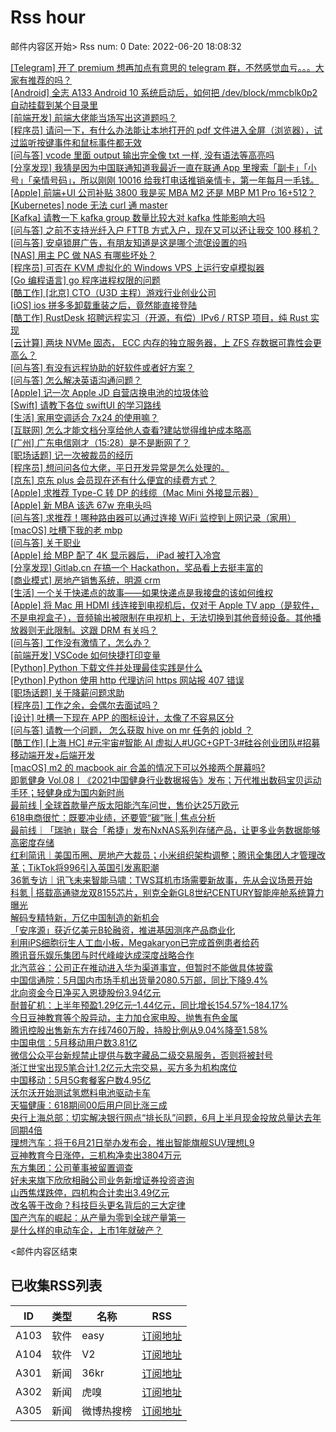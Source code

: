 # Rss hour

邮件内容区开始>
Rss num: 0  Date: 2022-06-20 18:08:32 <br/>

<a href='https://www.v2ex.com/t/860938#reply0'>[Telegram] 开了 premium 想再加点有意思的 telegram 群，不然感觉血亏。。。大家有推荐的吗？</a><br/>
<a href='https://www.v2ex.com/t/860937#reply0'>[Android] 全志 A133 Android 10 系统启动后，如何把 /dev/block/mmcblk0p2 自动挂载到某个目录里</a><br/>
<a href='https://www.v2ex.com/t/860936#reply0'>[前端开发] 前端大佬能当场写出这道题吗？</a><br/>
<a href='https://www.v2ex.com/t/860935#reply0'>[程序员] 请问一下，有什么办法能让本地打开的 pdf 文件进入全屏（浏览器），试过监听按键事件和鼠标事件都无效</a><br/>
<a href='https://www.v2ex.com/t/860934#reply0'>[问与答] vcode 里面 output 输出完全像 txt 一样, 没有语法等高亮吗</a><br/>
<a href='https://www.v2ex.com/t/860933#reply0'>[分享发现] 我猜是因为中国联通知道我最近一直在联通 App 里搜索「副卡」「小号」「亲情号码」，所以刚刚 10016 给我打电话推销亲情卡，第一年每月一毛钱。</a><br/>
<a href='https://www.v2ex.com/t/860930#reply1'>[Apple] 前端+UI 公司补贴 3800 我是买 MBA M2 还是 MBP M1 Pro 16+512？</a><br/>
<a href='https://www.v2ex.com/t/860926#reply4'>[Kubernetes] node 无法 curl 通 master</a><br/>
<a href='https://www.v2ex.com/t/860925#reply1'>[Kafka] 请教一下 kafka group 数量比较大对 kafka 性能影响大吗</a><br/>
<a href='https://www.v2ex.com/t/860924#reply0'>[问与答] 之前不支持光纤入户 FTTB 方式入户，现在又可以还让我交 100 移机？</a><br/>
<a href='https://www.v2ex.com/t/860923#reply8'>[问与答] 安卓锁屏广告，有朋友知道是这是哪个流氓设置的吗</a><br/>
<a href='https://www.v2ex.com/t/860922#reply12'>[NAS] 用主 PC 做 NAS 有哪些坏处？</a><br/>
<a href='https://www.v2ex.com/t/860921#reply0'>[程序员] 可否在 KVM 虚拟化的 Windows VPS 上运行安卓模拟器</a><br/>
<a href='https://www.v2ex.com/t/860920#reply3'>[Go 编程语言] go 程序进程权限的问题</a><br/>
<a href='https://www.v2ex.com/t/860919#reply1'>[酷工作] [北京] CTO（U3D 主程）游戏行业创业公司</a><br/>
<a href='https://www.v2ex.com/t/860918#reply4'>[iOS] ios 拼多多卸载重装之后，竟然能直接登陆</a><br/>
<a href='https://www.v2ex.com/t/860917#reply4'>[酷工作] RustDesk 招聘远程实习（开源，有偿）IPv6 / RTSP 项目，纯 Rust 实现</a><br/>
<a href='https://www.v2ex.com/t/860916#reply12'>[云计算] 两块 NVMe 固态， ECC 内存的独立服务器，上 ZFS 存数据可靠性会更高么？</a><br/>
<a href='https://www.v2ex.com/t/860915#reply1'>[问与答] 有没有远程协助的好软件或者好方案？</a><br/>
<a href='https://www.v2ex.com/t/860914#reply8'>[问与答] 怎么解决英语沟通问题？</a><br/>
<a href='https://www.v2ex.com/t/860911#reply23'>[Apple] 记一次 Apple JD 自营店换电池的垃圾体验</a><br/>
<a href='https://www.v2ex.com/t/860910#reply7'>[Swift] 请教下各位 swiftUI 的学习路线</a><br/>
<a href='https://www.v2ex.com/t/860907#reply16'>[生活] 家用空调适合 7x24 的使用嘛？</a><br/>
<a href='https://www.v2ex.com/t/860904#reply12'>[互联网] 怎么才能文档分享给他人查看?建站觉得维护成本略高</a><br/>
<a href='https://www.v2ex.com/t/860903#reply1'>[广州] 广东电信刚才（15:28）是不是断网了？</a><br/>
<a href='https://www.v2ex.com/t/860902#reply14'>[职场话题] 记一次被裁员的经历</a><br/>
<a href='https://www.v2ex.com/t/860900#reply25'>[程序员] 想问问各位大佬，平日开发异常是怎么处理的。</a><br/>
<a href='https://www.v2ex.com/t/860899#reply9'>[京东] 京东 plus 会员现在还有什么便宜的续费方式？</a><br/>
<a href='https://www.v2ex.com/t/860898#reply2'>[Apple] 求推荐 Type-C 转 DP 的线缆（Mac Mini 外接显示器）</a><br/>
<a href='https://www.v2ex.com/t/860897#reply10'>[Apple] 新 MBA 该选 67w 充电头吗</a><br/>
<a href='https://www.v2ex.com/t/860896#reply1'>[问与答] 求推荐！哪种路由器可以通过连接 WiFi 监控到上网记录（家用）</a><br/>
<a href='https://www.v2ex.com/t/860895#reply11'>[macOS] 吐槽下我的老 mbp</a><br/>
<a href='https://www.v2ex.com/t/860894#reply3'>[问与答] 关于职业</a><br/>
<a href='https://www.v2ex.com/t/860892#reply2'>[Apple] 给 MBP 配了 4K 显示器后， iPad 被打入冷宫</a><br/>
<a href='https://www.v2ex.com/t/860890#reply0'>[分享发现] Gitlab.cn 在搞一个 Hackathon，奖品看上去挺丰富的</a><br/>
<a href='https://www.v2ex.com/t/860889#reply0'>[商业模式] 房地产销售系统，明源 crm</a><br/>
<a href='https://www.v2ex.com/t/860888#reply9'>[生活] 一个关于快递点的故事——如果快递点是我接盘的该如何维权</a><br/>
<a href='https://www.v2ex.com/t/860887#reply0'>[Apple] 将 Mac 用 HDMI 线连接到电视机后，仅对于 Apple TV app（是软件，不是电视盒子），音频输出被限制在电视机上，无法切换到其他音频设备。其他播放器则无此限制。这跟 DRM 有关吗？</a><br/>
<a href='https://www.v2ex.com/t/860886#reply10'>[问与答] 工作没有激情了，怎么办？</a><br/>
<a href='https://www.v2ex.com/t/860885#reply2'>[前端开发] VSCode 如何快捷打印变量</a><br/>
<a href='https://www.v2ex.com/t/860882#reply0'>[Python] Python 下载文件并处理最佳实践是什么</a><br/>
<a href='https://www.v2ex.com/t/860881#reply12'>[Python] Python 使用 http 代理访问 https 网站报 407 错误</a><br/>
<a href='https://www.v2ex.com/t/860879#reply18'>[职场话题] 关于降薪问题求助</a><br/>
<a href='https://www.v2ex.com/t/860878#reply19'>[程序员] 工作之余，会偶尔去面试吗？</a><br/>
<a href='https://www.v2ex.com/t/860877#reply15'>[设计] 吐槽一下现在 APP 的图标设计，太像了不容易区分</a><br/>
<a href='https://www.v2ex.com/t/860876#reply1'>[问与答] 请教一个问题， 怎么获取 hive on mr 任务的 jobId ？</a><br/>
<a href='https://www.v2ex.com/t/860875#reply1'>[酷工作] [上海 HC] #元宇宙#智能 AI 虚拟人#UGC+GPT-3#硅谷创业团队#招募移动端开发+后端开发</a><br/>
<a href='https://www.v2ex.com/t/860874#reply7'>[macOS] m2 的 macbook air 合盖的情况下可以外接两个屏幕吗?</a><br/>
<a href='https://36kr.com/p/1793175112564352'>即氪健身 Vol.08丨《2021中国健身行业数据报告》发布；万代推出数码宝贝运动手环；轻健身成为国内新时尚</a><br/>
<a href='https://36kr.com/p/1783153446768009'>最前线 | 全球首款量产版太阳能汽车问世，售价达25万欧元</a><br/>
<a href='https://36kr.com/p/1787310517678728'>618电商很忙：既要冲业绩，还要管“碳”账 | 焦点分析</a><br/>
<a href='https://36kr.com/p/1793079304519302'>最前线｜「瑞驰」联合「希捷」发布NxNAS系列存储产品，让更多业务数据能够高密度存储</a><br/>
<a href='https://36kr.com/p/1793088768621959'>红利简讯｜美国币圈、房地产大裁员；小米组织架构调整；腾讯全集团人才管理改革；TikTok将996引入英国引发离职潮</a><br/>
<a href='https://36kr.com/p/1789279621853568'>36氪专访｜讯飞未来智能马啸：TWS耳机市场需要新故事，先从会议场景开始</a><br/>
<a href='https://36kr.com/p/1792835298197128'>科氪 | 搭载高通骁龙双8155芯片，别克全新GL8世纪CENTURY智能座舱系统算力曝光</a><br/>
<a href='https://36kr.com/p/1792806253477256'>解码专精特新，万亿中国制造的新机会</a><br/>
<a href='https://36kr.com/p/1792758823894661'>「安序源」获近亿美元B轮融资，推进基因测序产品商业化</a><br/>
<a href='https://36kr.com/p/1787424597193094'>利用iPS细胞衍生人工血小板，Megakaryon已完成首例患者给药</a><br/>
<a href='https://36kr.com/newsflashes/1793168788209289'>腾讯音乐娱乐集团与时代峰峻达成深度战略合作</a><br/>
<a href='https://36kr.com/newsflashes/1793166739734145'>北汽蓝谷：公司正在推动进入华为渠道事宜，但暂时不能做具体披露</a><br/>
<a href='https://36kr.com/newsflashes/1793164091539080'>中国信通院：5月国内市场手机出货量2080.5万部，同比下降9.4%</a><br/>
<a href='https://36kr.com/newsflashes/1793163204984192'>北向资金今日净买入恩捷股份3.94亿元</a><br/>
<a href='https://36kr.com/newsflashes/1793156951506561'>耐普矿机：上半年预盈1.29亿元–1.44亿元，同比增长154.57%–184.17%</a><br/>
<a href='https://36kr.com/newsflashes/1793154318237313'>今日豆神教育等个股异动，主力加仓家电股、抛售有色金属</a><br/>
<a href='https://36kr.com/newsflashes/1793144724504196'>腾讯控股出售新东方在线7460万股，持股比例从9.04%降至1.58%</a><br/>
<a href='https://36kr.com/newsflashes/1793130688020098'>中国电信：5月移动用户数3.81亿</a><br/>
<a href='https://36kr.com/newsflashes/1793126611992194'>微信公众平台新规禁止提供与数字藏品二级交易服务，否则将被封号</a><br/>
<a href='https://36kr.com/newsflashes/1793126399327625'>浙江世宝出现5笔合计1.2亿元大宗交易，买方多为机构席位</a><br/>
<a href='https://36kr.com/newsflashes/1793124507729283'>中国移动：5月5G套餐客户数4.95亿</a><br/>
<a href='https://36kr.com/newsflashes/1793115932376455'>沃尔沃开始测试氢燃料电池驱动卡车</a><br/>
<a href='https://36kr.com/newsflashes/1793114929380737'>天猫健康：618期间00后用户同比涨三成</a><br/>
<a href='https://36kr.com/newsflashes/1793115039907209'>央行上海总部：切实解决银行网点“排长队”问题，6月上半月现金投放总量达去年同期4倍</a><br/>
<a href='https://36kr.com/newsflashes/1793117644569991'>理想汽车：将于6月21日举办发布会，推出智能旗舰SUV理想L9</a><br/>
<a href='https://36kr.com/newsflashes/1793099588566659'>豆神教育今日涨停，三机构净卖出3804万元</a><br/>
<a href='https://36kr.com/newsflashes/1793111727029896'>东方集团：公司董事被留置调查</a><br/>
<a href='https://36kr.com/newsflashes/1793096729181577'>好未来旗下欣欣相融公司业务新增证券投资咨询</a><br/>
<a href='https://36kr.com/newsflashes/1793096438087048'>山西焦煤跌停，四机构合计卖出3.49亿元</a><br/>
<a href='http://www.huxiu.com/article/586428.html?f=wangzhan'>改名等于改命？科技巨头更名背后的三大定律</a><br/>
<a href='http://www.huxiu.com/article/586457.html?f=wangzhan'>国产汽车的崛起：从产量为零到全球产量第一</a><br/>
<a href='http://www.huxiu.com/article/586431.html?f=wangzhan'>是什么样的电动车企，上市1年就破产？</a><br/>


<邮件内容区结束

## 已收集RSS列表

| ID | 类型 | 名称  | RSS  |
| -- | -- | -- | -- | 
| A103  | 软件 | easy | [订阅地址](http://rsshub.v2fy.com:1200/weibo/user/1088413295) |
| A104  | 软件 | V2  | [订阅地址](http://www.v2ex.com/index.xml) |
| A301  | 新闻 | 36kr | [订阅地址](https://www.36kr.com/feed) |
| A302  | 新闻 | 虎嗅 | [订阅地址](https://www.huxiu.com/rss/0.xml) |
| A305  | 新闻 | 微博热搜榜 | [订阅地址](https://rsshub.app/weibo/search/hot) |
